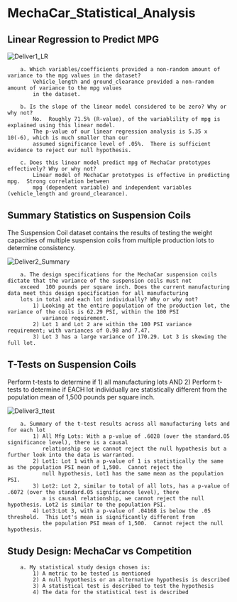 # MechaCar_Statistical_Analysis


## Linear Regression to Predict MPG

![Deliver1_LR](https://user-images.githubusercontent.com/107228424/200371635-54542bf5-6b2b-44a7-81b2-8d0602bab55f.jpg)

		a. Which variables/coefficients provided a non-random amount of variance to the mpg values in the dataset?
			Vehicle_length and ground_clearance provided a non-random amount of variance to the mpg values 
			in the dataset.
					
		b. Is the slope of the linear model considered to be zero? Why or why not?
			No.  Roughly 71.5% (R-value), of the variablility of mpg is explained using this linear model.  
			The p-value of our linear regression analysis is 5.35 x 10(-6), which is much smaller than our 
			assumed significance level of .05%.  There is sufficient evidence to reject our null hypothesis.
						
		c. Does this linear model predict mpg of MechaCar prototypes effectively? Why or why not?
			Linear model of MechaCar prototypes is effective in predicting mpg.  Strong correlation between
			mpg (dependent variable) and independent variables (vehicle_length and ground_clearance).


## Summary Statistics on Suspension Coils
The Suspension Coil dataset contains the results of testing the weight capacities of multiple suspension coils from multiple production 
lots to determine consistency.


![Deliver2_Summary](https://user-images.githubusercontent.com/107228424/200414881-b4ba4f3c-283a-4c43-9ddf-ac0949e7cb7b.jpg)

		a. The design specifications for the MechaCar suspension coils dictate that the variance of the suspension coils must not 
		exceed  100 pounds per square inch. Does the current manufacturing data meet this design specification for all manufacturing 
		lots in total and each lot individually? Why or why not?
			1) Looking at the entire population of the production lot, the variance of the coils is 62.29 PSI, within the 100 PSI 
			   variance requirement. 
			2) Lot 1 and Lot 2 are within the 100 PSI variance requirement; with variances of 0.98 and 7.47. 
			3) Lot 3 has a large variance of 170.29. Lot 3 is skewing the full lot.
				

## T-Tests on Suspension Coils

Perform t-tests to determine if 1) all manufacturing lots AND 2) Perform t-tests to determine if EACH lot individually are statistically 
different from the population mean of 1,500 pounds per square inch.

![Deliver3_ttest](https://user-images.githubusercontent.com/107228424/200431887-bbee4767-100c-4adb-a1fe-3d1efc8713ad.jpg)

		a. Summary of the t-test results across all manufacturing lots and for each lot
			1) All Mfg Lots: With a p-value of .6028 (over the standard.05 significance level), there is a causal 
			   relationship so we cannot reject the null hypothesis but a further look into the data is warranted.
			2) Lot1: Lot 1 with a p-value of 1 is statistically the same as the population PSI mean of 1,500.  Cannot reject the 
			   null hypothesis, Lot1 has the same mean as the population PSI.  
			3) Lot2: Lot 2, similar to total of all lots, has a p-value of .6072 (over the standard.05 significance level), there 
			   a is causal relationship, we cannot reject the null hypothesis. Lot2 is similar to the population PSI.
			4) Lot3:Lot 3, with a p-value of .04168 is below the .05 threshold.  This Lot's mean is significantly different from 
			   the population PSI mean of 1,500.  Cannot reject the null hypothesis.



## Study Design: MechaCar vs Competition

		a. My statistical study design chosen is:
			1) A metric to be tested is mentioned
			2) A null hypothesis or an alternative hypothesis is described
			3) A statistical test is described to test the hypothesis
			4) The data for the statistical test is described 
